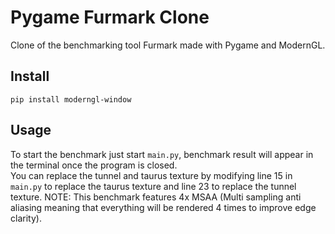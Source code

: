 # Pygame Furmark Clone
Clone of the benchmarking tool Furmark made with Pygame and ModernGL.

## Install 

```
pip install moderngl-window
```

## Usage

To start the benchmark just start `main.py`, benchmark result will appear in the terminal once the program is closed.  
You can replace the tunnel and taurus texture by modifying line 15 in `main.py` to replace the taurus texture and line 23 to replace the tunnel texture.
NOTE: This benchmark features 4x MSAA (Multi sampling anti aliasing meaning that everything will be rendered 4 times to improve edge clarity).
